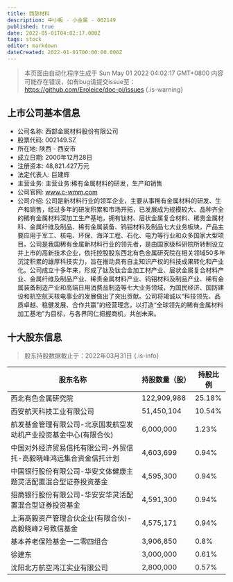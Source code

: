 ```yaml
---
title: 西部材料
description: 中小板 - 小金属 - 002149
published: true
date: 2022-05-01T04:02:17.000Z
tags: stock
editor: markdown
dateCreated: 2022-01-01T00:00:00.000Z
---
```


> 本页面由自动化程序生成于 Sun May 01 2022 04:02:17 GMT+0800
> 内容可能存在错误，如有bug请提交issue至：https://github.com/Eroleice/doc-pi/issues
{.is-warning}

## 上市公司基本信息
- 公司名称: 西部金属材料股份有限公司
- 股票代码: 002149.SZ
- 所在地: 陕西 - 西安市
- 成立日期: 2000年12月28日
- 注册资本: 48,821.427万元
- 法定代表人: 巨建辉
- 主营业务: 主营业务:稀有金属材料的研发，生产和销售
- 公司官网: www.c-wmm.com
- 公司介绍: 公司是新材料行业的领军企业，主要从事稀有金属材料的研发、生产和销售，经过多年的研发积累和市场开拓，已发展成为规模较大、品种齐全的稀有金属材料深加工生产基地，拥有钛材、层状金属复合材料、稀贵金属材料、金属纤维及制品、稀有金属装备、钨钼材料及制品七大业务板块，产品主要应用于军工、核电、环保、海洋工程、石化、电力等行业和众多国家大型项目。公司是我国稀有金属新材料行业的领先者，是由国家级科研院所转制设立并上市的高新技术企业，依托控股股东西北有色金属研究院在相关领域50多年沉淀积累的雄厚科技实力，旨在推动具有自主知识产权的科技成果转化和产业化。公司成立十多年来，形成了钛及钛合金加工材产业、层状金属复合材料产业、金属纤维及制品产业、稀贵金属材料产业、钨钼材料及制品产业、稀有金属装备制造产业和高端日用消费品制造等七大业务领域，为国民经济、国防建设和航空航天核电事业的发展做出了突出贡献。公司将竭诚以“科技领先、品质卓越、稳健发展、合作共赢”的经营理念，以打造“全球领先的稀有金属材料加工基地”为目标，与各界同仁把握商机，共创未来。


## 十大股东信息
> 股东持股数据截止于：2022年03月31日
{.is-info}

| 股东名称 | 持股数量（股） | 持股比例 |
| --- | --- | --- |
| 西北有色金属研究院 | 122,909,988 | 25.18% |
| 西安航天科技工业有限公司 | 51,450,104 | 10.54% |
| 航发基金管理有限公司-北京国发航空发动机产业投资基金中心(有限合伙) | 6,000,000 | 1.23% |
| 中国对外经济贸易信托有限公司-外贸信托-高毅晓峰鸿远集合资金信托计划 | 4,603,699 | 0.94% |
| 中国银行股份有限公司-华安文体健康主题灵活配置混合型证券投资基金 | 4,595,300 | 0.94% |
| 招商银行股份有限公司-华安安华灵活配置混合型证券投资基金 | 4,591,300 | 0.94% |
| 上海高毅资产管理合伙企业(有限合伙)-高毅晓峰2号致信基金 | 4,575,171 | 0.94% |
| 基本养老保险基金一二零四组合 | 3,906,850 | 0.8% |
| 徐建东 | 3,000,000 | 0.61% |
| 沈阳北方航空鸿江实业有限公司 | 2,800,000 | 0.57% |




